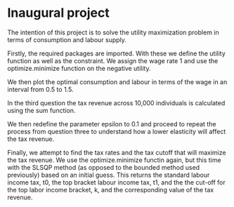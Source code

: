 # Inaugural project
The intention of this project is to solve the utility maximization problem in terms of consumption and labour supply.

Firstly, the required packages are imported. With these we define the utility function as well as the constraint. We assign the wage rate 1 and use the optimize.minimize function on the negative utility.

We then plot the optimal consumption and labour in terms of the wage in an interval from 0.5 to 1.5.

In the third question the tax revenue across 10,000 individuals is calculated using the sum function.

We then redefine the parameter epsilon to 0.1 and proceed to repeat the process from question three to understand how a lower elasticity will affect the tax revenue.

Finally, we attempt to find the tax rates and the tax cutoff that will maximize the tax revenue. We use the optimize.minimize functin again, but this time with the SLSQP method (as opposed to the bounded method used previously) based on an initial guess. This returns the standard labour income tax, t0, the top bracket labour income tax, t1, and the the cut-off for the top labor income bracket, k, and the corresponding value of the tax revenue.